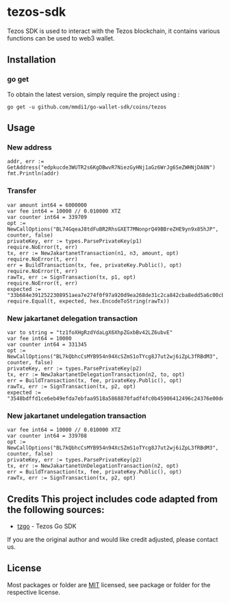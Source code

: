 # tezos-sdk
Tezos SDK is used to interact with the Tezos blockchain, it contains various functions can be used to web3 wallet.

## Installation

### go get

To obtain the latest version, simply require the project using :

```shell
go get -u github.com/mmdi1/go-wallet-sdk/coins/tezos
```

## Usage
### New address
```golang
addr, err := GetAddress("edpkucde3WUTR2s6KgDBwvR7NiezGyHNj1aGz6WrJg6SeZWHNjDA8N")
fmt.Println(addr)
```


###  Transfer 
```golang
var amount int64 = 6000000
var fee int64 = 10000 // 0.010000 XTZ
var counter int64 = 339709
opt := NewCallOptions("BL74GqeaJ8tdFuBR2RhsGXET7MNonprQ49BBreZHE9yn9x85hJP", counter, false)
privateKey, err := types.ParsePrivateKey(p1)
require.NoError(t, err)
tx, err := NewJakartanetTransaction(n1, n3, amount, opt)
require.NoError(t, err)
err = BuildTransaction(tx, fee, privateKey.Public(), opt)
require.NoError(t, err)
rawTx, err := SignTransaction(tx, p1, opt)
require.NoError(t, err)
expected := "33b684e3912522308951aea7e274f0f97a920d9ea268de31c2ca842cba8edd5a6c00cb15c8cb2ebe15662ad5697e139eabf3e0f1aea6904efedd1480bd3fe0d403809bee0200008e1c63b65a34abf66f88b0314549ca3295004eb700cfce6d27ca0feac5877bd24a7080c52a6c89c3378f3d45642d9e6729386e8dc1bff7b4041e8e2255d01f8ab0634bba2823314406844c026dd9b9dd9d3f989708"
require.Equal(t, expected, hex.EncodeToString(rawTx))
```

###  New jakartanet delegation transaction 
```golang
var to string = "tz1foXHgRzdYdaLgX6XhpZGxbBv42LZ6ubvE"
var fee int64 = 10000
var counter int64 = 331345
opt := NewCallOptions("BL7kQbhcCsMYB954n94XcSZmS1oTYcg8J7ut2wj6iZpL3fRBdM3", counter, false)
privateKey, err := types.ParsePrivateKey(p2)
tx, err := NewJakartanetDelegationTransaction(n2, to, opt)
err = BuildTransaction(tx, fee, privateKey.Public(), opt)
rawTx, err := SignTransaction(tx, p2, opt)
expected := "3548bdffd1ce6eb49efda7ebfaa9518a5868870fadf4fc0b45906412496c24376e00de6e07b12d524f72641623528d0de4da3a4cbce3904ed29c1480bd3fe0d403ff00dd2e214620a9ceaf0c38da92f9a56954f81e5ee006e44a704a0914a1c9b5adcc99fc5a238da3a1b7649a08fb5b89d66cc04c494a67fa9a40da6c1cf91ee652bf510dc6403cb654d6a0a849ed08b06a9280b9fd02"
```

###  New jakartanet undelegation transaction 
```golang
var fee int64 = 10000 // 0.010000 XTZ
var counter int64 = 339708
opt := NewCallOptions("BL7kQbhcCsMYB954n94XcSZmS1oTYcg8J7ut2wj6iZpL3fRBdM3", counter, false)
privateKey, err := types.ParsePrivateKey(p2)
tx, err := NewJakartanetUnDelegationTransaction(n2, opt)
err = BuildTransaction(tx, fee, privateKey.Public(), opt)
rawTx, err := SignTransaction(tx, p2, opt)
```

## Credits  This project includes code adapted from the following sources:
- [tzgo](https://github.com/trilitech/tzgo) - Tezos Go SDK

If you are the original author and would like credit adjusted, please contact us.

## License
Most packages or folder are [MIT](<https://github.com/mmdi1/go-wallet-sdk/blob/main/coins/aptos/LICENSE>) licensed, see package or folder for the respective license.
